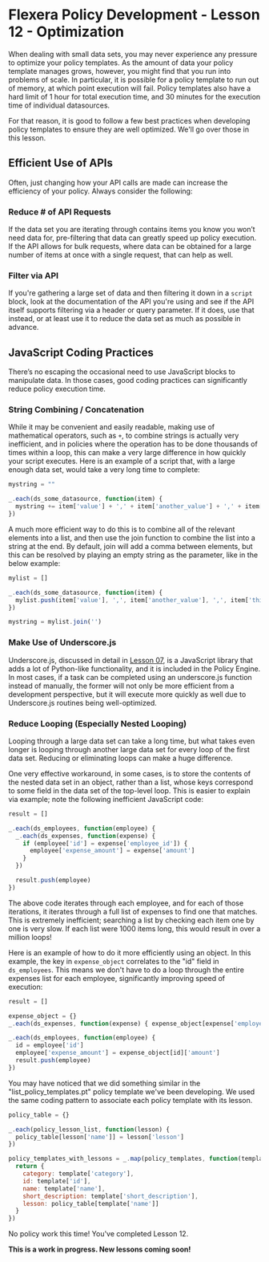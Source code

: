 # Flexera Policy Development - Lesson 12 - Optimization

When dealing with small data sets, you may never experience any pressure to optimize your policy templates. As the amount of data your policy template manages grows, however, you might find that you run into problems of scale. In particular, it is possible for a policy template to run out of memory, at which point execution will fail. Policy templates also have a hard limit of 1 hour for total execution time, and 30 minutes for the execution time of individual datasources.

For that reason, it is good to follow a few best practices when developing policy templates to ensure they are well optimized. We'll go over those in this lesson.

## Efficient Use of APIs

Often, just changing how your API calls are made can increase the efficiency of your policy. Always consider the following:

### Reduce # of API Requests

If the data set you are iterating through contains items you know you won’t need data for, pre-filtering that data can greatly speed up policy execution. If the API allows for bulk requests, where data can be obtained for a large number of items at once with a single request, that can help as well.

### Filter via API

If you're gathering a large set of data and then filtering it down in a `script` block, look at the documentation of the API you're using and see if the API itself supports filtering via a header or query parameter. If it does, use that instead, or at least use it to reduce the data set as much as possible in advance.

## JavaScript Coding Practices

There’s no escaping the occasional need to use JavaScript blocks to manipulate data. In those cases, good coding practices can significantly reduce policy execution time.

### String Combining / Concatenation

While it may be convenient and easily readable, making use of mathematical operators, such as `+`, to combine strings is actually very inefficient, and in policies where the operation has to be done thousands of times within a loop, this can make a very large difference in how quickly your script executes. Here is an example of a script that, with a large enough data set, would take a very long time to complete:

```javascript
mystring = ""

_.each(ds_some_datasource, function(item) {
  mystring += item['value'] + ',' + item['another_value'] + ',' + item['third_value'] + "\n"
})
```

A much more efficient way to do this is to combine all of the relevant elements into a list, and then use the join function to combine the list into a string at the end. By default, join will add a comma between elements, but this can be resolved by playing an empty string as the parameter, like in the below example:

```javascript
mylist = []

_.each(ds_some_datasource, function(item) {
  mylist.push(item['value'], ',', item['another_value'], ',', item['third_value'], "\n")
})

mystring = mylist.join('')
```

### Make Use of Underscore.js

Underscore.js, discussed in detail in [Lesson 07](https://github.com/flexera-public/policy_engine_training/blob/main/07_underscore/README.md), is a JavaScript library that adds a lot of Python-like functionality, and it is included in the Policy Engine. In most cases, if a task can be completed using an underscore.js function instead of manually, the former will not only be more efficient from a development perspective, but it will execute more quickly as well due to Underscore.js routines being well-optimized.

### Reduce Looping (Especially Nested Looping)

Looping through a large data set can take a long time, but what takes even longer is looping through another large data set for every loop of the first data set. Reducing or eliminating loops can make a huge difference.

One very effective workaround, in some cases, is to store the contents of the nested data set in an object, rather than a list, whose keys correspond to some field in the data set of the top-level loop. This is easier to explain via example; note the following inefficient JavaScript code:

```javascript
result = []

_.each(ds_employees, function(employee) {
  _.each(ds_expenses, function(expense) {
    if (employee['id'] = expense['employee_id']) {
      employee['expense_amount'] = expense['amount']
    }
  })

  result.push(employee)
})
```

The above code iterates through each employee, and for each of those iterations, it iterates through a full list of expenses to find one that matches. This is extremely inefficient; searching a list by checking each item one by one is very slow. If each list were 1000 items long, this would result in over a million loops!

Here is an example of how to do it more efficiently using an object. In this example, the key in `expense_object` correlates to the "id" field in `ds_employees`. This means we don't have to do a loop through the entire expenses list for each employee, significantly improving speed of execution:

```javascript
result = []

expense_object = {}
_.each(ds_expenses, function(expense) { expense_object[expense['employee_id']] = expense })

_.each(ds_employees, function(employee) {
  id = employee['id']
  employee['expense_amount'] = expense_object[id]['amount']
  result.push(employee)
})
```

You may have noticed that we did something similar in the "list_policy_templates.pt" policy template we've been developing. We used the same coding pattern to associate each policy template with its lesson.

```javascript
policy_table = {}

_.each(policy_lesson_list, function(lesson) {
  policy_table[lesson['name']] = lesson['lesson']
})

policy_templates_with_lessons = _.map(policy_templates, function(template) {
  return {
    category: template['category'],
    id: template['id'],
    name: template['name'],
    short_description: template['short_description'],
    lesson: policy_table[template['name']]
  }
})
```

No policy work this time! You've completed Lesson 12.

**This is a work in progress. New lessons coming soon!**
